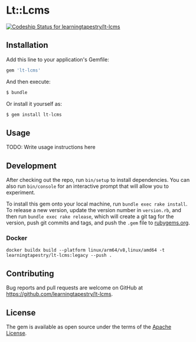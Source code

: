# Lt::Lcms

[![Codeship Status for learningtapestry/lt-lcms](https://app.codeship.com/projects/b151f4e0-26f8-0137-ffc2-3e508df156a9/status?branch=master)](https://app.codeship.com/projects/330485)

## Installation

Add this line to your application's Gemfile:

```ruby
gem 'lt-lcms'
```

And then execute:

```sh
$ bundle
```

Or install it yourself as:

```sh
$ gem install lt-lcms
```

## Usage

TODO: Write usage instructions here

## Development

After checking out the repo, run `bin/setup` to install dependencies. You can also run `bin/console` for an interactive prompt that will allow you to experiment.

To install this gem onto your local machine, run `bundle exec rake install`. To release a new version, update the version number in `version.rb`, and then run `bundle exec rake release`, which will create a git tag for the version, push git commits and tags, and push the `.gem` file to [rubygems.org](https://rubygems.org).

### Docker

```shell
docker buildx build --platform linux/arm64/v8,linux/amd64 -t learningtapestry/lt-lcms:legacy --push .
```

## Contributing

Bug reports and pull requests are welcome on GitHub at https://github.com/learningtapestry/lt-lcms.

## License
The gem is available as open source under the terms of the [Apache License](https://github.com/learningtapestry/lcms-engine/blob/master/LICENSE).
